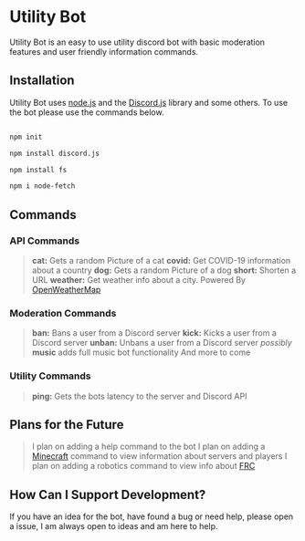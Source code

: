 # Utility Bot

Utility Bot is an easy to use utility discord bot with basic moderation features and user friendly information commands.

## Installation

Utility Bot uses [node.js](https://nodejs.org/en/) and the [Discord.js](https://discord.js.org) library and some others.  To use the bot please use the commands below.

```bash

npm init

npm install discord.js

npm install fs

npm i node-fetch
```

## Commands

### API Commands

> **cat:** Gets a random Picture of a cat
> **covid:** Get COVID-19 information about a country
> **dog:** Gets a random Picture of a dog
> **short:** Shorten a URL
> **weather:** Get weather info about a city. Powered By [OpenWeatherMap](https://openweathermap.org/)

### Moderation Commands

> **ban:** Bans a user from a Discord server
> **kick:** Kicks a user from a Discord server
> **unban:** Unbans a user from a Discord server
> *possibly* **music** adds full music bot functionality
> And more to come

### Utility Commands

> **ping:** Gets the bots latency to the server and Discord API

## Plans for the Future

> I plan on adding a help command to the bot
> I plan on adding a [Minecraft](https://minecraft.net) command to view information about servers and players
> I plan on adding a robotics command to view info about [FRC](https://www.firstinspires.org/)

## How Can I Support Development?

If you have an idea for the bot, have found a bug or need help, please open a issue, I am always open to ideas and am here to help.